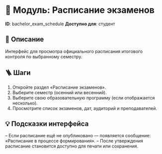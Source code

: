 # 📘 Модуль: Расписание экзаменов
**ID**: bachelor_exam_schedule
**Доступно для**: студент

## 📝 Описание
Интерфейс для просмотра официального расписания итогового контроля по выбранному семестру.

## 🪜 Шаги
1. Откройте раздел «Расписание экзаменов».
2. Выберите семестр (осенний или весенний).
3. Выберите свою образовательную программу (если отображается несколько).
4. Просмотрите список экзаменов, дат, аудиторий и преподавателей.

## 💡 Подсказки интерфейса
– Если расписание ещё не опубликовано — появляется сообщение: «Расписание в процессе формирования».
– После утверждения расписание становится доступно для печати или сохранения.
